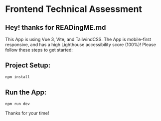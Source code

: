 # Frontend Technical Assessment

## Hey! thanks for READingME.md
This App is using Vue 3, Vite, and TailwindCSS. The App is mobile-first responsive, and has a high Lighthouse accessibility score (100%)! Please follow these steps to get started: 

## Project Setup:

```sh
npm install
```

## Run the App:

```sh
npm run dev
```

Thanks for your time!
